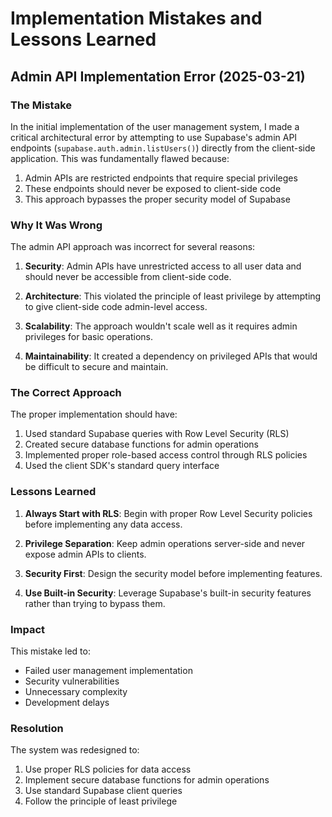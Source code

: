 # Implementation Mistakes and Lessons Learned

## Admin API Implementation Error (2025-03-21)

### The Mistake
In the initial implementation of the user management system, I made a critical architectural error by attempting to use Supabase's admin API endpoints (`supabase.auth.admin.listUsers()`) directly from the client-side application. This was fundamentally flawed because:

1. Admin APIs are restricted endpoints that require special privileges
2. These endpoints should never be exposed to client-side code
3. This approach bypasses the proper security model of Supabase

### Why It Was Wrong
The admin API approach was incorrect for several reasons:

1. **Security**: Admin APIs have unrestricted access to all user data and should never be accessible from client-side code.

2. **Architecture**: This violated the principle of least privilege by attempting to give client-side code admin-level access.

3. **Scalability**: The approach wouldn't scale well as it requires admin privileges for basic operations.

4. **Maintainability**: It created a dependency on privileged APIs that would be difficult to secure and maintain.

### The Correct Approach
The proper implementation should have:

1. Used standard Supabase queries with Row Level Security (RLS)
2. Created secure database functions for admin operations
3. Implemented proper role-based access control through RLS policies
4. Used the client SDK's standard query interface

### Lessons Learned

1. **Always Start with RLS**: Begin with proper Row Level Security policies before implementing any data access.

2. **Privilege Separation**: Keep admin operations server-side and never expose admin APIs to clients.

3. **Security First**: Design the security model before implementing features.

4. **Use Built-in Security**: Leverage Supabase's built-in security features rather than trying to bypass them.

### Impact
This mistake led to:
- Failed user management implementation
- Security vulnerabilities
- Unnecessary complexity
- Development delays

### Resolution
The system was redesigned to:
1. Use proper RLS policies for data access
2. Implement secure database functions for admin operations
3. Use standard Supabase client queries
4. Follow the principle of least privilege